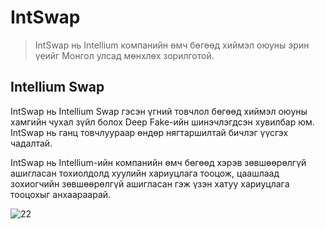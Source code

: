 # IntSwap

> IntSwap нь Intellium компанийн өмч бөгөөд хиймэл оюуны эрин үеийг Монгол улсад мөнхлөх зорилготой.

## Intellium Swap

IntSwap нь Intellium Swap гэсэн үгний товчлол бөгөөд хиймэл оюуны хамгийн чухал зүйл болох Deep Fake-ийн шинэчлэгдсэн хувилбар юм. IntSwap нь ганц товчлуураар өндөр нягтаршилтай бичлэг үүсгэх чадалтай.

IntSwap нь Intellium-ийн компанийн өмч бөгөөд хэрэв зөвшөөрөлгүй ашигласан тохиолдолд хуулийн хариуцлага тооцож, цаашлаад зохиогчийн зөвшөөрөлгүй ашигласан гэж үзэн хатуу хариуцлага тооцохыг анхаараарай.

![22](https://github.com/borgilbalt/IntSwap/assets/136487243/10e7e549-e5f3-40cc-8e81-f661cee17752)
